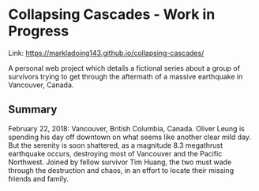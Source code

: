 # Collapsing Cascades - Work in Progress
Link: https://markladoing143.github.io/collapsing-cascades/

A personal web project which details a fictional series about a group of survivors trying to get through the aftermath of a massive earthquake in Vancouver, Canada.

## Summary
February 22, 2018: Vancouver, British Columbia, Canada. Oliver Leung is spending his day off downtown on what seems like another clear mild day. But the serenity is soon shattered, as a magnitude 8.3 megathrust earthquake occurs, destroying most of Vancouver and the Pacific Northwest. Joined by fellow survivor Tim Huang, the two must wade through the destruction and chaos, in an effort to locate their missing friends and family.
